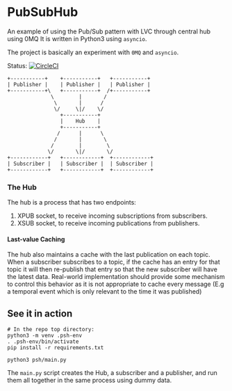 # PubSubHub
An example of using the Pub/Sub pattern with LVC through central hub using 0MQ
It is written in Python3 using `asyncio`.

The project is basically an experiment with `0MQ` and `asyncio`.

Status: [![CircleCI](https://circleci.com/gh/avrahamshukron/pub-sub-hub/tree/master.svg?style=svg)](https://circleci.com/gh/avrahamshukron/pub-sub-hub/tree/master)

```text
+-----------+    +-----------+   +-----------+
| Publisher |    | Publisher |   | Publisher |
+-----------+\   +-----------+  /+-----------+
              \        |       /
               \       |      /
               \/     \|/    \/
                 +-----------+
                 |    Hub    |
                 +-----------+
                /      |      \
               /       |       \
              /        |        \
             \/       \|/       \/
+------------+   +------------+  +------------+
| Subscriber |   | Subscriber |  | Subscriber |
+------------+   +------------+  +------------+
```

### The Hub
The hub is a process that has two endpoints:
1. XPUB socket, to receive incoming subscriptions from subscribers.
2. XSUB socket, to receive incoming publications from publishers.

#### Last-value Caching
The hub also maintains a cache with the last publication on each topic.
When a subscriber subscribes to a topic, if the cache has an entry for that
topic it will then re-publish that entry so that the new subscriber will have
the latest data. Real-world implementation should provide some mechanism to
control this behavior as it is not appropriate to cache every message (E.g a
temporal event which is only relevant to the time it was published) 

## See it in action
```shell script
# In the repo top directory:
python3 -m venv .psh-env
. .psh-env/bin/activate
pip install -r requirements.txt

python3 psh/main.py
```
The `main.py` script creates the Hub, a subscriber and a publisher, and run
them all together in the same process using dummy data.